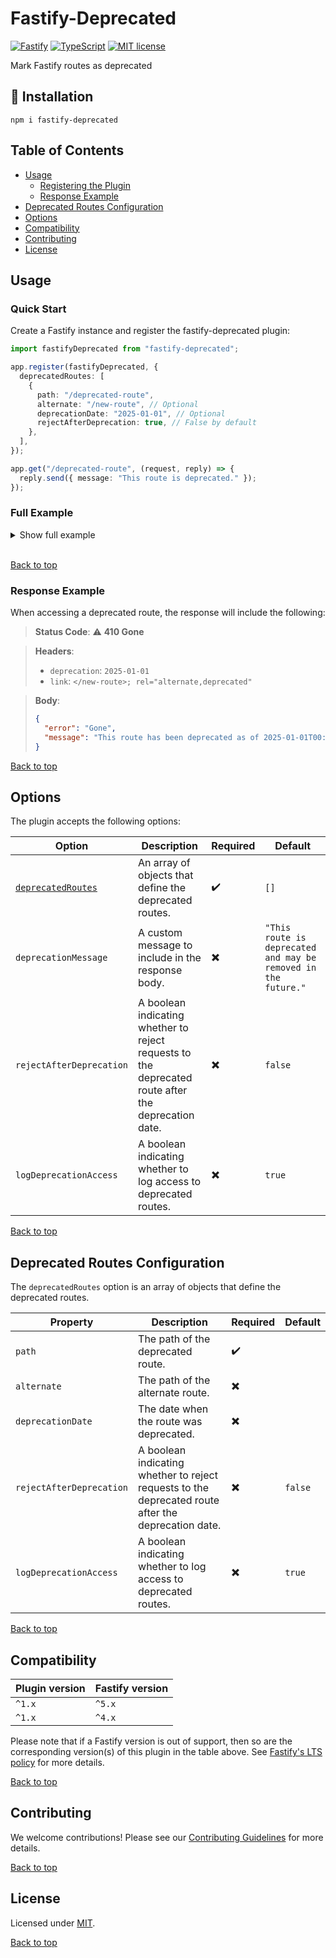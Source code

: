 # Fastify-Deprecated

[![Fastify](https://img.shields.io/badge/Fastify-%5E4.x-blue?style=flat&logo=fastify&logoColor=white)](https://fastify.dev)
[![TypeScript](https://shields.io/badge/TypeScript-3178C6?logo=TypeScript&logoColor=FFF)](https://www.typescriptlang.org)
[![MIT license](https://img.shields.io/badge/License-MIT-blue.svg)](https://lbesson.mit-license.org/)

Mark Fastify routes as deprecated

## :rocket: Installation

```shell
npm i fastify-deprecated
```

## Table of Contents

- [Usage](#usage)
  - [Registering the Plugin](#registering-the-plugin)
  - [Response Example](#response-example)
- [Deprecated Routes Configuration](#deprecated-routes-configuration)
- [Options](#options)
- [Compatibility](#compatibility)
- [Contributing](#contributing)
- [License](#license)

## Usage

### Quick Start

Create a Fastify instance and register the fastify-deprecated plugin:

```typescript
import fastifyDeprecated from "fastify-deprecated";

app.register(fastifyDeprecated, {
  deprecatedRoutes: [
    {
      path: "/deprecated-route",
      alternate: "/new-route", // Optional
      deprecationDate: "2025-01-01", // Optional
      rejectAfterDeprecation: true, // False by default
    },
  ],
});

app.get("/deprecated-route", (request, reply) => {
  reply.send({ message: "This route is deprecated." });
});
```

### Full Example

<details>
  <summary>Show full example</summary>

```typescript
import Fastify from "fastify";
import fastifyDeprecated from "fastify-deprecated";

const app = Fastify();

app.register(fastifyDeprecated, {
  deprecatedRoutes: [
    {
      path: "/deprecated-route",
      alternate: "/new-route",
      deprecationDate: "2025-01-01",
      rejectAfterDeprecation: true,
    },
  ],
});

app.get("/deprecated-route", (request, reply) => {
  reply.send({ message: "This route is deprecated." });
});

app.get("/new-route", (request, reply) => {
  reply.send({ message: "This is the new route." });
});

app.listen({ port: 3_000 }, (err, address) => {
  if (err) {
    app.log.error(err);
    process.exit(1);
  }
  app.log.info(`🚀 Server listening at ${address}`);
});
```

</details>
<br>

[Back to top](#fastify-deprecated)

### Response Example

When accessing a deprecated route, the response will include the following:

> **Status Code**: :warning: **410 Gone**

> **Headers**:
>
> - `deprecation`: `2025-01-01`
> - `link`: `</new-route>; rel="alternate,deprecated"`

> **Body**:
>
> ```json
> {
>   "error": "Gone",
>   "message": "This route has been deprecated as of 2025-01-01T00:00:00.000Z and is no longer available. Please use /new-route instead."
> }
> ```

[Back to top](#fastify-deprecated)

## Options

The plugin accepts the following options:

| Option                                                 | Description                                                                                         | Required                 | Default                                                        |
| ------------------------------------------------------ | --------------------------------------------------------------------------------------------------- | ------------------------ | -------------------------------------------------------------- |
| [`deprecatedRoutes`](#deprecated-routes-configuration) | An array of objects that define the deprecated routes.                                              | :heavy_check_mark:       | `[]`                                                           |
| `deprecationMessage`                                   | A custom message to include in the response body.                                                   | :heavy_multiplication_x: | `"This route is deprecated and may be removed in the future."` |
| `rejectAfterDeprecation`                               | A boolean indicating whether to reject requests to the deprecated route after the deprecation date. | :heavy_multiplication_x: | `false`                                                        |
| `logDeprecationAccess`                                 | A boolean indicating whether to log access to deprecated routes.                                    | :heavy_multiplication_x: | `true`                                                         |

[Back to top](#fastify-deprecated)

## Deprecated Routes Configuration

The `deprecatedRoutes` option is an array of objects that define the deprecated routes.

| Property                 | Description                                                                                         | Required                 | Default |
| ------------------------ | --------------------------------------------------------------------------------------------------- | ------------------------ | ------- |
| `path`                   | The path of the deprecated route.                                                                   | :heavy_check_mark:       |         |
| `alternate`              | The path of the alternate route.                                                                    | :heavy_multiplication_x: |         |
| `deprecationDate`        | The date when the route was deprecated.                                                             | :heavy_multiplication_x: |         |
| `rejectAfterDeprecation` | A boolean indicating whether to reject requests to the deprecated route after the deprecation date. | :heavy_multiplication_x: | `false` |
| `logDeprecationAccess`   | A boolean indicating whether to log access to deprecated routes.                                    | :heavy_multiplication_x: | `true`  |

[Back to top](#fastify-deprecated)

## Compatibility

| Plugin version | Fastify version |
| -------------- | --------------- |
| `^1.x`         | `^5.x`          |
| `^1.x`         | `^4.x`          |

Please note that if a Fastify version is out of support, then so are the corresponding version(s) of this plugin
in the table above.
See [Fastify's LTS policy](https://github.com/fastify/fastify/blob/main/docs/Reference/LTS.md) for more details.

[Back to top](#fastify-deprecated)

## Contributing

We welcome contributions! Please see our [Contributing Guidelines](./docs/CONTRIBUTING.md) for more details.

[Back to top](#fastify-deprecated)

## License

Licensed under [MIT](./LICENSE).

[Back to top](#fastify-deprecated)
